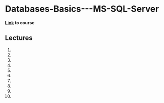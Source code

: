 # Databases-Basics---MS-SQL-Server

#### [Link](https://softuni.bg/trainings/2988/databases-basics-ms-sql-server-may-2020/open) to course

## Lectures
1.   
2.  
3. 
4.   
5. 
6. 
7. 
8. 
9. 
10. 
